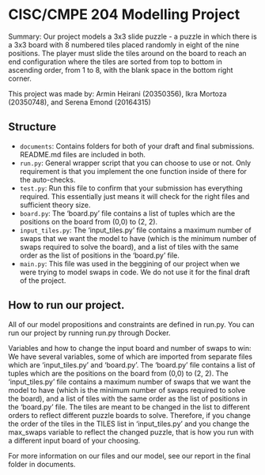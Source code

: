 # CISC/CMPE 204 Modelling Project

Summary: Our project models a 3x3 slide puzzle - a puzzle in which there is a 3x3 board with 8 numbered tiles placed randomly in eight of the nine positions. The player must slide the tiles around on the board to reach an end configuration where the tiles are sorted from top to bottom in ascending order, from 1 to 8, with the blank space in the bottom right corner. 

This project was made by: Armin Heirani (20350356), Ikra Mortoza (20350748), and Serena Emond (20164315) 

## Structure

* `documents`: Contains folders for both of your draft and final submissions. README.md files are included in both.
* `run.py`: General wrapper script that you can choose to use or not. Only requirement is that you implement the one function inside of there for the auto-checks.
* `test.py`: Run this file to confirm that your submission has everything required. This essentially just means it will check for the right files and sufficient theory size.
* `board.py`: The ‘board.py’ file contains a list of tuples which are the positions on the board from (0,0) to (2, 2).
* `input_tiles.py`: The ‘input_tiles.py’ file contains a maximum number of swaps that we want the model to have (which is the minimum number of swaps required to solve the board), and a list of tiles with the same order as the list of positions in the ‘board.py’ file.
* `main.py`: This file was used in the beggining of our project when we were trying to model swaps in code. We do not use it for the final draft of the project.

## How to run our project.
All of our model propositions and constraints are defined in run.py. You can run our project by running run.py through Docker. 

Variables and how to change the input board and number of swaps to win:
We have several variables, some of which are imported from separate files which are ‘input_tiles.py’ and ‘board.py’. The ‘board.py’ file contains a list of tuples which are the positions on the board from (0,0) to (2, 2). The ‘input_tiles.py’ file contains a maximum number of swaps that we want the model to have (which is the minimum number of swaps required to solve the board), and a list of tiles with the same order as the list of positions in the ‘board.py’ file. The tiles are meant to be changed in the list to different orders to reflect different puzzle boards to solve. Therefore, if you change the order of the tiles in the TILES list in ‘input_tiles.py’ and you change the max_swaps variable to reflect the changed puzzle, that is how you run with a different input board of your choosing. 

For more information on our files and our model, see our report in the final folder in documents. 


